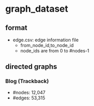 # graph_dataset
## format
* edge.csv: edge information file
  * from_node_id,to_node_id
  * node_ids are from 0 to #nodes-1
## directed graphs
### Blog (Trackback)
* #nodes: 12,047
* #edges: 53,315
